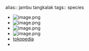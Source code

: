 alias:: jambu tangkalak
tags:: species

- ![image.png](https://peach-geographical-bat-397.mypinata.cloud/ipfs/QmdYWCxhKZBdfuMt3UNnuUE6ddJuwGcYSP4yVXQzThubbG)
- ![image.png](https://peach-geographical-bat-397.mypinata.cloud/ipfs/QmZT3UA8ViunFzJFja3v3uyckQVRY7ZhZY3HfBcDoj7ctS)
- ![image.png](https://peach-geographical-bat-397.mypinata.cloud/ipfs/QmQZMSaQ4v9a6VccGBbtW9iXHXxHPi5ErsoNrBT3eSCZ2t)
- ![image.png](https://peach-geographical-bat-397.mypinata.cloud/ipfs/QmY7RkMdJAKGWEYgUTm5mZf2VVGPyiRvGd1UgMBDWvqxFV)
- [tokopedia](https://www.tokopedia.com/q-todjo/bibit-pohon-harendong-monyet-atau-jambu-tangkalak?extParam=ivf%3Dfalse%26src%3Dsearch)
-
